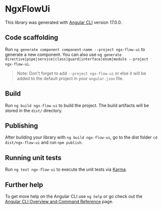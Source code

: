 # NgxFlowUi

This library was generated with [Angular CLI](https://github.com/angular/angular-cli) version 17.0.0.

## Code scaffolding

Run `ng generate component component-name --project ngx-flow-ui` to generate a new component. You can also use `ng generate directive|pipe|service|class|guard|interface|enum|module --project ngx-flow-ui`.
> Note: Don't forget to add `--project ngx-flow-ui` or else it will be added to the default project in your `angular.json` file. 

## Build

Run `ng build ngx-flow-ui` to build the project. The build artifacts will be stored in the `dist/` directory.

## Publishing

After building your library with `ng build ngx-flow-ui`, go to the dist folder `cd dist/ngx-flow-ui` and run `npm publish`.

## Running unit tests

Run `ng test ngx-flow-ui` to execute the unit tests via [Karma](https://karma-runner.github.io).

## Further help

To get more help on the Angular CLI use `ng help` or go check out the [Angular CLI Overview and Command Reference](https://angular.io/cli) page.
